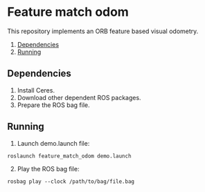 # Feature match odom

This repository implements an ORB feature based visual odometry.

1. [Dependencies](#dependencies)
2. [Running](#running)

## Dependencies
1. Install Ceres.
2. Download other dependent ROS packages.
3. Prepare the ROS bag file.

## Running
1. Launch demo.launch file:
```
roslaunch feature_match_odom demo.launch
```

2. Play the ROS bag file:
```
rosbag play --clock /path/to/bag/file.bag
```